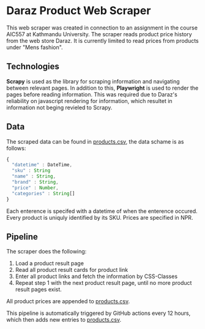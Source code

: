 # Daraz Product Web Scraper

This web scraper was created in connection to an assignment in the course AIC557 at Kathmandu University. The scraper reads product price history from the web store Daraz. It is currently limited to read prices from products under "Mens fashion".

## Technologies
**Scrapy** is used as the library for scraping information and navigating between relevant pages. In addition to this, **Playwright** is used to render the pages before reading information. This was required due to Daraz's reliability on javascript rendering for information, which resultet in information not beging revieled to Scrapy.

## Data
The scraped data can be found in [products.csv](./products.csv]), the data schame is as follows:
```js
{
  "datetime" : DateTime,
  "sku" : String
  "name" : String,
  "brand" : String,
  "price" : Number,
  "categories" : String[]
}
```
Each enterence is specifed with a datetime of when the enterence occured. Every product is uniquly identified by its SKU. Prices are specified in NPR.

## Pipeline
The scraper does the following:
1. Load a product result page
2. Read all product result cards for product link
3. Enter all product links and fetch the information by CSS-Classes
4. Repeat step 1 with the next product result page, until no more product result pages exist.

All product prices are appended to [products.csv](./products.csv]).

This pipeline is automatically triggered by GitHub actions every 12 hours, which then adds new entries to [products.csv](./products.csv]).
